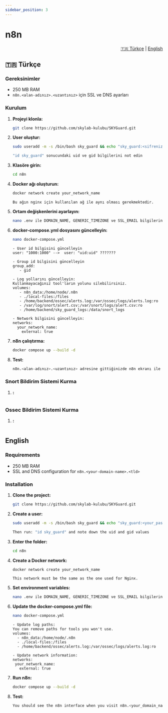 ```yaml
---
sidebar_position: 3
---
```


# n8n

<div align="right">
  <a href="#tr">🇹🇷 Türkçe</a> | <a href="#en">English</a>
</div>

## <span id="tr">🇹🇷 Türkçe</span>

### Gereksinimler
- 250 MB RAM
- `n8n.<alan-adınız>.<uzantınız>` için SSL ve DNS ayarları

### Kurulum

1. **Projeyi klonla:**
   ```sh
   git clone https://github.com/skylab-kulubu/SKYGuard.git
   ```
2. **User oluştur:**
   ```sh
   sudo useradd -m -s /bin/bash sky_guard && echo "sky_guard:<sifreniz>" | sudo chpasswd
   ```
   ```sh
   "id sky_guard" sonucundaki uid ve gid bilgilerini not edin
   ```
3. **Klasöre girin:**
   ```sh
   cd n8n
   ```
4. **Docker ağı oluşturun:**
   ```sh
   docker network create your_network_name
   ```

   ```text
   Bu ağın nginx için kullanılan ağ ile aynı olması gerekmektedir.
   ```

5. **Ortam değişkenlerini ayarlayın:**
   ```sh
   nano .env ile DOMAIN_NAME, GENERIC_TIMEZONE ve SSL_EMAIL bilgilerini güncelleyiniz.
   ```

6. **docker-compose.yml dosyasını güncelleyin:**
   ```sh
   nano docker-compose.yml
   ```

   ```text
   - User id bilgisini güncelleyin
   user: "1000:1000" -->  user: "uid:uid" ???????
   
   - Group id bilgisini güncelleyin 
   group_add:
      - gid
   
   - Log yollarını güncelleyin:
   Kullanmayacağınız tool'ların yolunu silebilirsiniz.
   volumes:
      - n8n_data:/home/node/.n8n
      - ./local-files:/files
      - /home/backend/ossec/alerts.log:/var/ossec/logs/alerts.log:ro
	  - /var/log/snort/alert.csv:/var/snort/logs/alert.csv:ro
      - /home/backend/sky_guard_logs:/data/snort_logs

   - Network bilgisini güncelleyin:
   networks:
     your_network_name:
       external: true
   ```

7. **n8n çalıştırma:**
   ```sh
   docker compose up --build -d
   ```

8. **Test:**
   ```sh
   n8n.<alan-adınız>.<uzantınız> adresine gittiğinizde n8n ekranı ile karşılaşmanız gerekmektedir.
   ```

### Snort Bildirim Sistemi Kurma

1. **:**
   ```sh
   
   ```

### Ossec Bildirim Sistemi Kurma

1. **:**
   ```sh
   
   ```

## <span id="en">English</span>

### Requirements
- 250 MB RAM
- SSL and DNS configuration for `n8n.<your-domain-name>.<tld>`

### Installation

1. **Clone the project:**
   ```sh
   git clone https://github.com/skylab-kulubu/SKYGuard.git
   ```
   
2. **Create a user:**
   ```sh
   sudo useradd -m -s /bin/bash sky_guard && echo "sky_guard:<your_password>" | sudo chpasswd
   ```
   ```sh
   Then run: "id sky_guard" and note down the uid and gid values
   ```
   
3. **Enter the folder:**
   ```sh
   cd n8n
   ```

4. **Create a Docker network:**
   ```sh
   docker network create your_network_name
   ```

   ```text
   This network must be the same as the one used for Nginx.
   ```

5. **Set environment variables:**
   ```sh
   nano .env ile DOMAIN_NAME, GENERIC_TIMEZONE ve SSL_EMAIL bilgilerini güncelleyiniz.
   ```

6. **Update the docker-compose.yml file:**
   ```sh
   nano docker-compose.yml
   ```

   ```text
   - Update log paths:
   You can remove paths for tools you won't use.
   volumes:
     - n8n_data:/home/node/.n8n
     - ./local-files:/files
     - /home/backend/ossec/alerts.log:/var/ossec/logs/alerts.log:ro
  
   - Update network information:
   networks:
    your_network_name:
      external: true
   ```

7. **Run n8n:**
   ```sh
   docker compose up --build -d
   ```

8. **Test:**
   ```sh
   You should see the n8n interface when you visit n8n.<your_domain_name>.<tld>
   ```
